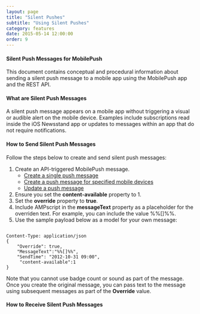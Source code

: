 ```yaml
---
layout: page
title: "Silent Pushes"
subtitle: "Using Silent Pushes"
category: features
date: 2015-05-14 12:00:00
order: 9
---
```

#### Silent Push Messages for MobilePush
This document contains conceptual and procedural information about sending a silent push message to a mobile app using the MobilePush app and the REST API.

#### What are Silent Push Messages
A silent push message appears on a mobile app without triggering a visual or audible alert on the mobile device. Examples include subscriptions read inside the iOS Newsstand app or updates to messages within an app that do not require notifications.

#### How to Send Silent Push Messages
Follow the steps below to create and send silent push messages:

1. Create an API-triggered MobilePush message.
	*	[Create a single push message](https://code.exacttarget.com/apis-sdks/rest-api/v1/push/createPushMessage.html)
	*	[Create a push message for specified mobile devices](https://code.exacttarget.com/apis-sdks/rest-api/v1/push/postMessageContactSend.html)
	*	[Update a push message](https://code.exacttarget.com/apis-sdks/rest-api/v1/push/updatePushMessage.html)
1. Ensure you set the **content-available** property to 1.
1. Set the **override** property to **true**.
1. Include AMPscript in the **messageText** property as a placeholder for the overriden text. For example, you can include the value %%[]%%.
1. Use the sample payload below as a model for your own message:

~~~

Content-Type: application/json
{
    "Override": true,
    "MessageText":"%%[]%%",
    "SendTime": "2012-10-31 09:00",
     "content-available":1
}
~~~

Note that you cannot use badge count or sound as part of the message. Once you create the original message, you can pass text to the message using subsequent messages as part of the **Override** value.

#### How to Receive Silent Push Messages

<script src="https://gist.github.com/sfmc-mobilepushsdk/3f0fa4278111b0d6a974.js"></script>